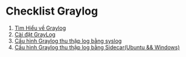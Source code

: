 # Checklist Graylog
1. [Tìm Hiểu về Graylog](./01_Tim-hieu-graylog.md)
2. [Cài đặt GrayLog](./02_Cai-dat-graylog.md)
3. [Cấu hình Graylog thu thập log bằng syslog](./03_Graylog_vs_syslog.md)
4. [Cấu hình Graylog thu thập log bằng Sidecar(Ubuntu && Windows)](./03_Graylog_vs_syslog.md)
